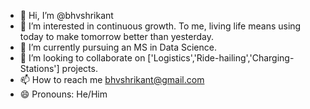 - 👋 Hi, I’m @bhvshrikant
- 👀 I’m interested in continuous growth. To me, living life means using today to make tomorrow better than yesterday.
- 🌱 I’m currently pursuing an MS in Data Science.
- 💞️ I’m looking to collaborate on ['Logistics','Ride-hailing','Charging-Stations'] projects.
- 📫 How to reach me bhvshrikant@gmail.com
- 😄 Pronouns: He/Him


<!---
bhvshrikant/bhvshrikant is a ✨ special ✨ repository because its `README.md` (this file) appears on your GitHub profile.
You can click the Preview link to take a look at your changes.
--->
